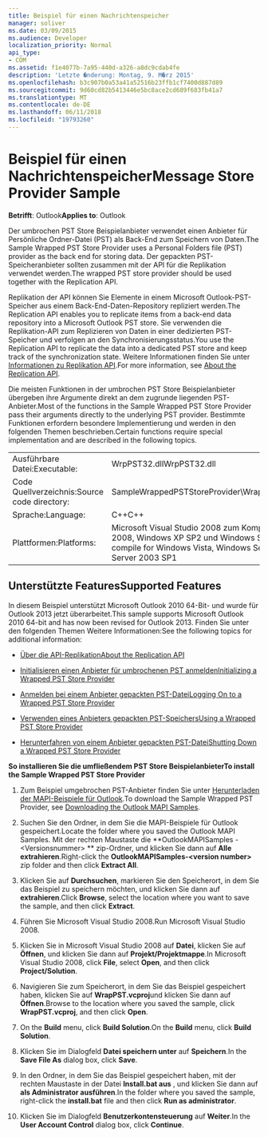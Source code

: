 ```yaml
---
title: Beispiel für einen Nachrichtenspeicher
manager: soliver
ms.date: 03/09/2015
ms.audience: Developer
localization_priority: Normal
api_type:
- COM
ms.assetid: f1e4077b-7a95-440d-a326-a8dc9cdab4fe
description: 'Letzte �nderung: Montag, 9. M�rz 2015'
ms.openlocfilehash: b3c907b0a53a41a52516b23ffb1cf7400d887d89
ms.sourcegitcommit: 9d60cd82b5413446e5bc8ace2cd689f683fb41a7
ms.translationtype: MT
ms.contentlocale: de-DE
ms.lasthandoff: 06/11/2018
ms.locfileid: "19793260"
---
```

# <a name="message-store-provider-sample"></a><span data-ttu-id="58010-103">Beispiel für einen Nachrichtenspeicher</span><span class="sxs-lookup"><span data-stu-id="58010-103">Message Store Provider Sample</span></span>

  
  
<span data-ttu-id="58010-104">**Betrifft**: Outlook</span><span class="sxs-lookup"><span data-stu-id="58010-104">**Applies to**: Outlook</span></span> 
  
<span data-ttu-id="58010-105">Der umbrochen PST Store Beispielanbieter verwendet einen Anbieter für Persönliche Ordner-Datei (PST) als Back-End zum Speichern von Daten.</span><span class="sxs-lookup"><span data-stu-id="58010-105">The Sample Wrapped PST Store Provider uses a Personal Folders file (PST) provider as the back end for storing data.</span></span> <span data-ttu-id="58010-106">Der gepackten PST-Speicheranbieter sollten zusammen mit der API für die Replikation verwendet werden.</span><span class="sxs-lookup"><span data-stu-id="58010-106">The wrapped PST store provider should be used together with the Replication API.</span></span> 
  
<span data-ttu-id="58010-107">Replikation der API können Sie Elemente in einem Microsoft Outlook-PST-Speicher aus einem Back-End-Daten-Repository repliziert werden.</span><span class="sxs-lookup"><span data-stu-id="58010-107">The Replication API enables you to replicate items from a back-end data repository into a Microsoft Outlook PST store.</span></span> <span data-ttu-id="58010-108">Sie verwenden die Replikation-API zum Replizieren von Daten in einer dedizierten PST-Speicher und verfolgen an den Synchronisierungsstatus.</span><span class="sxs-lookup"><span data-stu-id="58010-108">You use the Replication API to replicate the data into a dedicated PST store and keep track of the synchronization state.</span></span> <span data-ttu-id="58010-109">Weitere Informationen finden Sie unter [Informationen zu Replikation API](about-the-replication-api.md).</span><span class="sxs-lookup"><span data-stu-id="58010-109">For more information, see [About the Replication API](about-the-replication-api.md).</span></span>
  
<span data-ttu-id="58010-110">Die meisten Funktionen in der umbrochen PST Store Beispielanbieter übergeben ihre Argumente direkt an dem zugrunde liegenden PST-Anbieter.</span><span class="sxs-lookup"><span data-stu-id="58010-110">Most of the functions in the Sample Wrapped PST Store Provider pass their arguments directly to the underlying PST provider.</span></span> <span data-ttu-id="58010-111">Bestimmte Funktionen erfordern besondere Implementierung und werden in den folgenden Themen beschrieben.</span><span class="sxs-lookup"><span data-stu-id="58010-111">Certain functions require special implementation and are described in the following topics.</span></span>
  
|||
|:-----|:-----|
|<span data-ttu-id="58010-112">Ausführbare Datei:</span><span class="sxs-lookup"><span data-stu-id="58010-112">Executable:</span></span>  <br/> |<span data-ttu-id="58010-113">WrpPST32.dll</span><span class="sxs-lookup"><span data-stu-id="58010-113">WrpPST32.dll</span></span>  <br/> |
|<span data-ttu-id="58010-114">Code Quellverzeichnis:</span><span class="sxs-lookup"><span data-stu-id="58010-114">Source code directory:</span></span>  <br/> |<span data-ttu-id="58010-115">SampleWrappedPSTStoreProvider\WrapPST</span><span class="sxs-lookup"><span data-stu-id="58010-115">SampleWrappedPSTStoreProvider\WrapPST</span></span>  <br/> |
|<span data-ttu-id="58010-116">Sprache:</span><span class="sxs-lookup"><span data-stu-id="58010-116">Language:</span></span>  <br/> |<span data-ttu-id="58010-117">C++</span><span class="sxs-lookup"><span data-stu-id="58010-117">C++</span></span>  <br/> |
|<span data-ttu-id="58010-118">Plattformen:</span><span class="sxs-lookup"><span data-stu-id="58010-118">Platforms:</span></span>  <br/> |<span data-ttu-id="58010-119">Microsoft Visual Studio 2008 zum Kompilieren für Windows Vista, Windows Server 2008, Windows XP SP2 und Windows Server 2003 SP1</span><span class="sxs-lookup"><span data-stu-id="58010-119">Microsoft Visual Studio 2008 to compile for Windows Vista, Windows Server 2008, Windows XP SP2, and Windows Server 2003 SP1</span></span>  <br/> |
   
## <a name="supported-features"></a><span data-ttu-id="58010-120">Unterstützte Features</span><span class="sxs-lookup"><span data-stu-id="58010-120">Supported Features</span></span>

<span data-ttu-id="58010-121">In diesem Beispiel unterstützt Microsoft Outlook 2010 64-Bit- und wurde für Outlook 2013 jetzt überarbeitet.</span><span class="sxs-lookup"><span data-stu-id="58010-121">This sample supports Microsoft Outlook 2010 64-bit and has now been revised for Outlook 2013.</span></span> <span data-ttu-id="58010-122">Finden Sie unter den folgenden Themen Weitere Informationen:</span><span class="sxs-lookup"><span data-stu-id="58010-122">See the following topics for additional information:</span></span>
  
- [<span data-ttu-id="58010-123">Über die API-Replikation</span><span class="sxs-lookup"><span data-stu-id="58010-123">About the Replication API</span></span>](about-the-replication-api.md)
    
- [<span data-ttu-id="58010-124">Initialisieren einen Anbieter für umbrochenen PST anmelden</span><span class="sxs-lookup"><span data-stu-id="58010-124">Initializing a Wrapped PST Store Provider</span></span>](initializing-a-wrapped-pst-store-provider.md)
    
- [<span data-ttu-id="58010-125">Anmelden bei einem Anbieter gepackten PST-Datei</span><span class="sxs-lookup"><span data-stu-id="58010-125">Logging On to a Wrapped PST Store Provider</span></span>](logging-on-to-a-wrapped-pst-store-provider.md)
    
- [<span data-ttu-id="58010-126">Verwenden eines Anbieters gepackten PST-Speichers</span><span class="sxs-lookup"><span data-stu-id="58010-126">Using a Wrapped PST Store Provider</span></span>](using-a-wrapped-pst-store-provider.md)
    
- [<span data-ttu-id="58010-127">Herunterfahren von einem Anbieter gepackten PST-Datei</span><span class="sxs-lookup"><span data-stu-id="58010-127">Shutting Down a Wrapped PST Store Provider</span></span>](shutting-down-a-wrapped-pst-store-provider.md)
    
 <span data-ttu-id="58010-128">**So installieren Sie die umfließendem PST Store Beispielanbieter**</span><span class="sxs-lookup"><span data-stu-id="58010-128">**To install the Sample Wrapped PST Store Provider**</span></span>
  
1. <span data-ttu-id="58010-129">Zum Beispiel umgebrochen PST-Anbieter finden Sie unter [Herunterladen der MAPI-Beispiele für Outlook](downloading-the-outlook-mapi-samples.md).</span><span class="sxs-lookup"><span data-stu-id="58010-129">To download the Sample Wrapped PST Provider, see [Downloading the Outlook MAPI Samples](downloading-the-outlook-mapi-samples.md).</span></span>
    
2. <span data-ttu-id="58010-130">Suchen Sie den Ordner, in dem Sie die MAPI-Beispiele für Outlook gespeichert.</span><span class="sxs-lookup"><span data-stu-id="58010-130">Locate the folder where you saved the Outlook MAPI Samples.</span></span> <span data-ttu-id="58010-131">Mit der rechten Maustaste die **OutlookMAPISamples -\<Versionsnummer\> ** zip-Ordner, und klicken Sie dann auf **Alle extrahieren**.</span><span class="sxs-lookup"><span data-stu-id="58010-131">Right-click the **OutlookMAPISamples-\<version number\>** zip folder and then click **Extract All**.</span></span>
    
3. <span data-ttu-id="58010-132">Klicken Sie auf **Durchsuchen**, markieren Sie den Speicherort, in dem Sie das Beispiel zu speichern möchten, und klicken Sie dann auf **extrahieren**.</span><span class="sxs-lookup"><span data-stu-id="58010-132">Click **Browse**, select the location where you want to save the sample, and then click **Extract**.</span></span>
    
4. <span data-ttu-id="58010-133">Führen Sie Microsoft Visual Studio 2008.</span><span class="sxs-lookup"><span data-stu-id="58010-133">Run Microsoft Visual Studio 2008.</span></span>
    
5. <span data-ttu-id="58010-134">Klicken Sie in Microsoft Visual Studio 2008 auf **Datei**, klicken Sie auf **Öffnen**, und klicken Sie dann auf **Projekt/Projektmappe**.</span><span class="sxs-lookup"><span data-stu-id="58010-134">In Microsoft Visual Studio 2008, click **File**, select **Open**, and then click **Project/Solution**.</span></span>
    
6. <span data-ttu-id="58010-135">Navigieren Sie zum Speicherort, in dem Sie das Beispiel gespeichert haben, klicken Sie auf **WrapPST.vcproj**und klicken Sie dann auf **Öffnen**.</span><span class="sxs-lookup"><span data-stu-id="58010-135">Browse to the location where you saved the sample, click **WrapPST.vcproj**, and then click **Open**.</span></span>
    
7. <span data-ttu-id="58010-136">On the **Build** menu, click **Build Solution**.</span><span class="sxs-lookup"><span data-stu-id="58010-136">On the **Build** menu, click **Build Solution**.</span></span>
    
8. <span data-ttu-id="58010-137">Klicken Sie im Dialogfeld **Datei speichern unter** auf **Speichern**.</span><span class="sxs-lookup"><span data-stu-id="58010-137">In the **Save File As** dialog box, click **Save**.</span></span>
    
9. <span data-ttu-id="58010-138">In den Ordner, in dem Sie das Beispiel gespeichert haben, mit der rechten Maustaste in der Datei **Install.bat aus** , und klicken Sie dann auf **als Administrator ausführen**.</span><span class="sxs-lookup"><span data-stu-id="58010-138">In the folder where you saved the sample, right-click the **install.bat** file and then click **Run as administrator**.</span></span>
    
10. <span data-ttu-id="58010-139">Klicken Sie im Dialogfeld **Benutzerkontensteuerung** auf **Weiter**.</span><span class="sxs-lookup"><span data-stu-id="58010-139">In the **User Account Control** dialog box, click **Continue**.</span></span>
    

